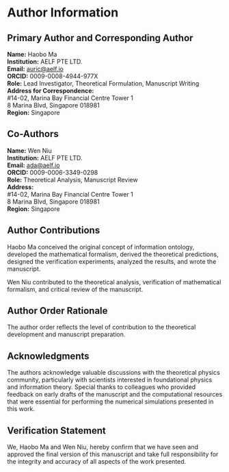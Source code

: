# Author Information

## Primary Author and Corresponding Author

**Name:** Haobo Ma  
**Institution:** AELF PTE LTD.  
**Email:** auric@aelf.io  
**ORCID:** 0009-0008-4944-977X  
**Role:** Lead Investigator, Theoretical Formulation, Manuscript Writing  
**Address for Correspondence:**  
#14-02, Marina Bay Financial Centre Tower 1  
8 Marina Blvd, Singapore 018981  
**Region:** Singapore

## Co-Authors

**Name:** Wen Niu  
**Institution:** AELF PTE LTD.  
**Email:** ada@aelf.io  
**ORCID:** 0009-0006-3349-0298  
**Role:** Theoretical Analysis, Manuscript Review  
**Address:**  
#14-02, Marina Bay Financial Centre Tower 1  
8 Marina Blvd, Singapore 018981  
**Region:** Singapore

## Author Contributions

Haobo Ma conceived the original concept of information ontology, developed the mathematical formalism, derived the theoretical predictions, designed the verification experiments, analyzed the results, and wrote the manuscript.

Wen Niu contributed to the theoretical analysis, verification of mathematical formalism, and critical review of the manuscript.

## Author Order Rationale

The author order reflects the level of contribution to the theoretical development and manuscript preparation.

## Acknowledgments

The authors acknowledge valuable discussions with the theoretical physics community, particularly with scientists interested in foundational physics and information theory. Special thanks to colleagues who provided feedback on early drafts of the manuscript and the computational resources that were essential for performing the numerical simulations presented in this work.

## Verification Statement

We, Haobo Ma and Wen Niu, hereby confirm that we have seen and approved the final version of this manuscript and take full responsibility for the integrity and accuracy of all aspects of the work presented. 